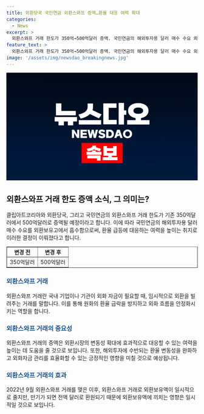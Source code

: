 ```yaml
---
title: 외환당국 국민연금 외환스와프 증액…환율 대응 여력 확대
categories:
  - News
excerpt: >
  외환스와프 거래 한도가 350억→500억달러 증액. 국민연금의 해외투자용 달러 매수 수요 외환보유고에서 흡수, 환율 급등 대응 여력 강화. 한국은행과 기획재정부가 공동 보도자료로 합의 발표. 외환스와프 거래로 국민연금이 해외자산 투자시 서울 외환시장에서 달러 매수 수요 방지. 외환시장 변동성에 대응한 경험으로 국민연금의 해외투자 지속 및 대응 여력 강화.
feature_text: >
  외환스와프 거래 한도가 350억→500억달러 증액. 국민연금의 해외투자용 달러 매수 수요 외환보유고에서 흡수, 환율 급등 대응 여력 강화. 한국은행과 기획재정부가 공동 보도자료로 합의 발표. 외환스와프 거래로 국민연금이 해외자산 투자시 서울 외환시장에서 달러 매수 수요 방지. 외환시장 변동성에 대응한 경험으로 국민연금의 해외투자 지속 및 대응 여력 강화.
image: '/assets/img/newsdao_breakingnews.jpg'
---
```


<p><img src="/assets/img/newsdao_breakingnews.jpg" alt="firstkoreanews 속보" /></p>

<h2 data-ke-size="size26">외환스와프 거래 한도 증액 소식, 그 의미는?</h2>

<p data-ke-size="size16">클립아트코리아와 외환당국, 그리고 국민연금의 외환스와프 거래 한도가 기존 350억달러에서 500억달러로 증액될 예정이라고 합니다. 이에 따라 국민연금의 해외투자용 달러 매수 수요를 외환보유고에서 흡수함으로써, 환율 급등에 대응하는 여력을 높이는 취지로 이러한 결정이 이뤄졌다고 합니다.</p>

<table style="width: 100%;" border="1">
<tbody>
<tr>
<td style="text-align: center; height: 17px;"><b>변경 전</b></td>
<td style="text-align: center; height: 17px;"><b>변경 후</b></td>
</tr>
<tr>
<td style="text-align: center; height: 17px;">350억달러</td>
<td style="text-align: center; height: 17px;">500억달러</td>
</tr>
</tbody>
</table>

<h3><b><span style="color: #1a5490;">외환스와프 거래</span></b></h3>

<p>외환스와프 거래란 국내 기업이나 기관이 외화 자금이 필요할 때, 임시적으로 외환을 빌려주는 거래를 말합니다. 이를 통해 원화의 환율 급락을 방지하고 외화 흐름을 안정화시키는 역할을 합니다.</p>

<h3><b><span style="color: #1a5490;">외환스와프 거래의 중요성</span></b></h3>

<p>외환스와프 거래의 증액은 외환시장의 변동성 확대에 효과적으로 대응할 수 있는 여력을 높이는 데 도움을 줄 것으로 보입니다. 또한, 해외투자에 수반되는 환율 변동성을 완화하고 외화자금 관리를 효율화할 수 있는 긍정적인 영향을 미칠 것으로 예상됩니다.</p>

<h3><b><span style="color: #1a5490;">외환스와프 거래의 효과</span></b></h3>

<p>2022년 9월 외환스와프 거래를 맺은 이후, 외환스와프 거래로 외환보유액이 일시적으로 줄지만, 만기가 되면 전액 달러로 환원되기 때문에 외환보유액에 끼치는 영향은 일시적일 것으로 보입니다.</p>

